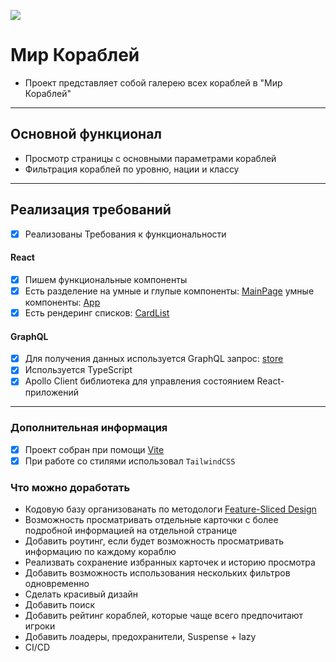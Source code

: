 ![](https://www.svgrepo.com/show/130048/ship.svg)
# Мир Кораблей

- Проект представляет собой галерею всех кораблей в "Мир Кораблей"

---

## Основной функционал

- Просмотр страницы с основными параметрами кораблей
- Фильтрация кораблей по уровню, нации и классу

---

## Реализация требований

- [x] Реализованы Требования к функциональности

#### React

- [x] Пишем функциональные компоненты
- [x] Есть разделение на умные и глупые компоненты: [MainPage](src/pages/MainPage.tsx) умные компоненты: [App](src/components/root/App.tsx)
- [x] Есть рендеринг списков: [CardList](src/entities/CardList/CardList.tsxx)

#### GraphQL

- [x] Для получения данных используется GraphQL запрос: [store](src/components/ShipsService/ShipsService.tsx)
- [x] Используется TypeScript
- [x] Apollo Client библиотека для управления состоянием React-приложений

---

### Дополнительная информация

- [x] Проект собран при помощи [Vite](https://vitejs.dev)
- [x] При работе со стилями использовал `TailwindCSS`

### Что можно доработать

- Кодовую базу организованать по методологи [Feature-Sliced Design](https://feature-sliced.design/ru/)
- Возможность просматривать отдельные карточки с более подробной информацией на отдельной странице
- Добавить роутинг, если будет возможность просматривать информацию по каждому кораблю
- Реализвать сохранение избранных карточек и историю просмотра
- Добавить возможность использования нескольких фильтров одновременно
- Сделать красивый дизайн
- Добавить поиск
- Добавить рейтинг кораблей, которые чаще всего предпочитают игроки
- Добавить лоадеры, предохранители, Suspense + lazy
- CI/CD
  
